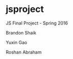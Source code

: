 # jsproject
JS Final Project - Spring 2016

<p>Brandon Shaik</p>
<p>Yuxin Gao</p>
<p>Roshan Abraham</p>
